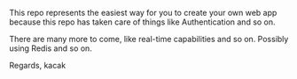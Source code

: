 This repo represents the easiest way for you to create your own web app because this repo has taken care of things like 
Authentication and so on.

There are many more to come, like real-time capabilities and so on. Possibly using Redis and so on.

Regards,
kacak
